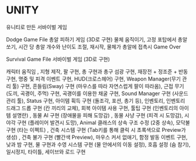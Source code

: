 # UNITY

유니티로 만든 서바이벌 게임

Dodge Game File
총알 피하기 게임  (3D로 구현)
물체 움직이기, 고정 포탑에서 총알 쏘기, 시간 당 총알 개수와 난이도 조절, 재시작, 물체가 총알에 접촉시 Game Over

Survival Game File
서바이벌 게임 (3D로 구현)

캐릭터 움직임 , 지형 제작, 팔 구현, 총 구현과 총구 섬광 구현, 재장전 + 정조준 + 반동 구현, 명중 및 피격 이벤트 구현, HUD(크로스헤어) 구현, 
Weapon Manager(무기 관리 툴) 구현, 흔들림(Sway) 구현 (마우스를 따라 자연스럽게 팔이 따라옴), 근접 무기(도끼, 곡괭이, 주먹) 구현, 
곡괭이를 이용한 채굴 구현, Sound Manager 구현 (사운드 관리 툴), Status 구현, 아이템 휙득 구현 (돌조각, 포션, 총기 등), 인벤토리, 인벤토리 드래그 드롭 구현 (칸 끼리의 교체),
회복 아이템 사용 구현, 툴팁 구현 (인벤토리의 아이템 설명란) , 동물 AI 구현 (장애물을 피해 도망감) , 동물 사냥 구현 (피격 시 도망감), 시야각 구현 (플레이어 발견시 도망),
Animal 클래스의 상속 구조 수정 (2중 상속), 모닥불 구현 (타는 이펙트) , 건축 시스템 구현 (Tab키를 통해 클릭 시 초록색으로 Preview가 생성) , 건축 불가 구현 (빨간색 Preview),
마우스 커서 없애기, 함정 발동 이벤트 구현, 낮과 밤 구현, 물 구현과 수영 시스템 구현 (물 안에서의 이동 설정), 호흡 설정 (숨 참기), 일시정지, 타이틀, 세이브와 로드 구현
